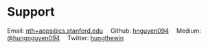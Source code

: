 # Support 

Email: [nth+apps@cs.stanford.edu](mailto:nth+apps@cs.stanford.edu)  Github: [hnguyen094](https://github.com/hnguyen094)  Medium: [@hungnguyen094](https://medium.com/@hungnguyen094)  Twitter: [hungthewin](https://twitter.com/hungthewin)
